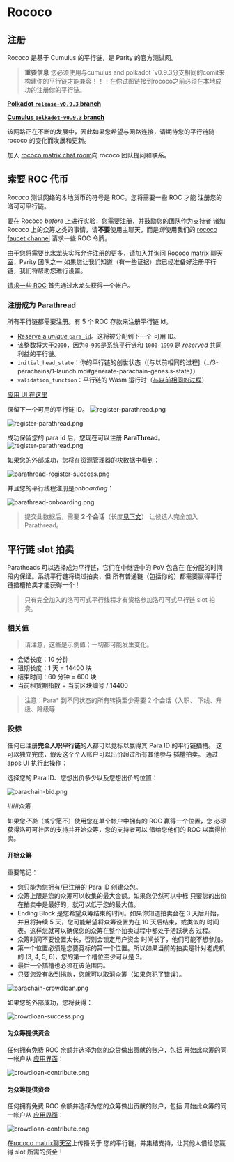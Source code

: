 # Rococo

## 注册

Rococo 是基于 Cumulus 的平行链，是 Parity 的官方测试网。

> **重要信息** 您必须使用与cumulus and polkadot `v0.9.3分支相同的comit来构建你的平行链才能兼容！！！在你试图链接到rococo之前必须在本地成功的注册你的平行链。

**[Polkadot `release-v0.9.3` branch](https://github.com/paritytech/polkadot/tree/release-v0.9.3)**

**[Cumulus `polkadot-v0.9.3` branch](https://github.com/paritytech/cumulus/tree/polkadot-v0.9.3)**

该网路正在不断的发展中，因此如果您希望与网路连接，请期待您的平行链随 rococo 的变化而发展和更新。

加入 [rococo matrix chat room](https://matrix.to/#/#rococo:matrix.parity.io)向 rococo 团队提问和联系。

## 索要 ROC 代币

Rococo 测试网络的本地货币的符号是 ROC。您将需要一些 ROC 才能
注册您的洛可可平行链。

要在 Rococo _before_ 上进行实验，您需要注册，并鼓励您的团队作为支持者
诸如 Rococo 上的众筹之类的事情，请**不要**使用主聊天，而是*请*使用我们的
[rococo faucet channel](https://matrix.to/#/#rococo-faucet:matrix.org) 请求一些 ROC 令牌。

由于您将需要比水龙头实际允许注册的更多，请加入并询问
[Rococo matrix 聊天室](https://matrix.to/#/#rococo:matrix.parity.io)，Parity 团队之一
如果您让我们知道（有一些证据）您已经准备好注册平行链，我们将帮助您进行设置。

[请求一些 ROC](en/6-register/1-register?id=request-roc-tokens) 首先通过水龙头获得一个帐户。

### 注册成为 Parathread

所有平行链都需要注册。有 5 个 ROC 存款来注册平行链 id。

- [Reserve a _unique_ `para_id`](en/2-relay-chain/2-reserve)。这将被分配到下一个
  可用 ID。
- 该整数将大于`2000`，因为`0-999`是系统平行链和
  `1000-1999` 是 _reserved_ 共同利益的平行链。
- `initial_head_state`：你的平行链的创世状态（[与以前相同的过程]（../3-parachains/1-launch.md#generate-parachain-genesis-state））
- `validation_function`：平行链的 Wasm 运行时（[与以前相同的过程](../3-parachains/1-launch.md##obtain-wasm-runtime-validation-function)）

[应用 UI 在这里](https://polkadot.js.org/apps/?rpc=wss%3A%2F%2Frococo-rpc.polkadot.io#/parachains/parathreads)

保留下一个可用的平行链 ID。
![register-parathread.png](../../assets/img/register-para-id-1.png)

![register-parathread.png](../../assets/img/register-para-id-2.png)

成功保留您的 para id 后，您现在可以注册 **ParaThread**。
![register-parathread.png](../../assets/img/register-parathread.png)

如果您的外部成功，您将在资源管理器的块数据中看到：

![parathread-register-success.png](../../assets/img/parathread-register-success.png)

并且您的平行线程注册是*onboarding*：

![parathread-onboarding.png](../../assets/img/parathread-onboarding.png)

> 提交此数据后，需要 **2 个会话**（长度[见下文](#relevant-values)）
> 让候选人完全加入 Parathread。

## 平行链 slot 拍卖

Paratheads 可以选择成为平行链，它们在中继链中的 PoV 包含在
在分配的时间段内保证。系统平行链将绕过拍卖，但
所有普通链（包括你的）都需要赢得平行链插槽拍卖才能获得一个！

> 只有完全加入的洛可可式平行线程才有资格参加洛可可式平行链 slot 拍卖。

### 相关值

> 请注意，这些是示例值；一切都可能发生变化。

- 会话长度：10 分钟
- 租期长度：1 天 = 14400 块
- 结束时间：60 分钟 = 600 块
- 当前租赁期指数 = 当前区块编号 / 14400

> 注意：Para\* 到不同状态的所有转换至少需要 2 个会话（入职、
> 下线、升级、降级等

### 投标

任何已注册**完全入职平行链**的人都可以竞标以赢得其 Para ID 的平行链插槽。
这可以独立完成，假设这个个人账户可以出价超过所有其他参与
插槽拍卖。
通过 [apps UI](https://polkadot.js.org/apps/?rpc=wss%3A%2F%2Frococo-rpc.polkadot.io#/parachains/auctions) 执行此操作：

选择您的 Para ID、您想出价多少以及您想出价的位置：

![parachain-bid.png](../../assets/img/parachain-bid.png)

###众筹

如果您*不能*（或宁愿不）使用您在单个帐户中拥有的 ROC 赢得一个位置，您
必须获得洛可可社区的支持并开始众筹，您的支持者可以
借给您他们的 ROC 以赢得拍卖。

#### 开始众筹

重要笔记：

- 您只能为您拥有/已注册的 Para ID 创建众包。
- 众筹上限是您的众筹可以收集的最大金额。如果您仍然可以中标
  只要您的出价在拍卖中是最好的，就可以低于您的最大值。
- Ending Block 是您希望众筹结束的时间。如果你知道拍卖会在 3 天后开始，
  并且将持续 5 天，您可能希望将众筹设置为在 10 天后结束，或类似的
  时间表。这样您就可以确保您的众筹在整个拍卖过程中都处于活跃状态
  过程。
- 众筹时间不要设置太长，否则会锁定用户资金
  时间长了，他们可能不想参加。
- 第一个位置必须是您要竞标的第一个位置。所以如果当前的拍卖是针对老虎机的
  (3, 4, 5, 6)，您的第一个槽位至少可以是 3。
- 最后一个插槽也必须在该范围内。
- 只要您没有收到捐款，您就可以取消众筹（如果您犯了错误）。

![parachain-crowdloan.png](../../assets/img/parachain-crowdloan.png)

如果您的外部成功，您将获得：

![crowdloan-success.png](../../assets/img/crowdloan-success.png)

#### 为众筹提供资金

任何拥有免费 ROC 余额并选择为您的众贷做出贡献的账户，包括
开始此众筹的同一帐户从
[应用界面](https://polkadot.js.org/apps/?rpc=wss%3A%2F%2Frococo-rpc.polkadot.io#/parachains/crowdloan)：

![crowdloan-contribute.png](../../assets/img/crowdloan-contribute.png)

#### 为众筹提供资金

任何拥有免费 ROC 余额并选择为您的众筹做出贡献的账户，包括
开始此众筹的同一帐户从
[应用界面](https://polkadot.js.org/apps/?rpc=wss%3A%2F%2Frococo-rpc.polkadot.io#/parachains/crowdloan)：

![crowdloan-contribute.png](../../assets/img/crowdloan-contribute.png)

在[rococo matrix聊天室](https://matrix.to/#/#rococo:matrix.parity.io)上传播关于
您的平行链，并集结支持，让其他人借给您赢得 slot 所需的资金！
